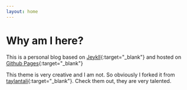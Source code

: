 ```yaml
---
layout: home
---
```

# Why am I here?

This is a personal blog based on [Jeykll](https://jekyllrb.com/docs/home/){:target="_blank"} and hosted on [Github Pages](https://pages.github.com/){:target="_blank"}


This theme is very creative and I am not. So obviously I forked it from [taylantali](http://taylantatli.me/Halve/halve-theme/){:target="_blank"}. Check them out, they are very talented.

